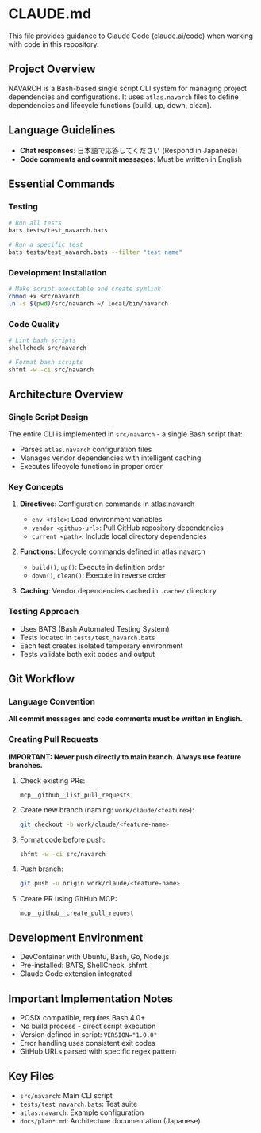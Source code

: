 # CLAUDE.md

This file provides guidance to Claude Code (claude.ai/code) when working with code in this repository.

## Project Overview
NAVARCH is a Bash-based single script CLI system for managing project dependencies and configurations. It uses `atlas.navarch` files to define dependencies and lifecycle functions (build, up, down, clean).

## Language Guidelines
- **Chat responses**: 日本語で応答してください (Respond in Japanese)
- **Code comments and commit messages**: Must be written in English

## Essential Commands

### Testing
```bash
# Run all tests
bats tests/test_navarch.bats

# Run a specific test
bats tests/test_navarch.bats --filter "test name"
```

### Development Installation
```bash
# Make script executable and create symlink
chmod +x src/navarch
ln -s $(pwd)/src/navarch ~/.local/bin/navarch
```

### Code Quality
```bash
# Lint bash scripts
shellcheck src/navarch

# Format bash scripts
shfmt -w -ci src/navarch
```

## Architecture Overview

### Single Script Design
The entire CLI is implemented in `src/navarch` - a single Bash script that:
- Parses `atlas.navarch` configuration files
- Manages vendor dependencies with intelligent caching
- Executes lifecycle functions in proper order

### Key Concepts
1. **Directives**: Configuration commands in atlas.navarch
   - `env <file>`: Load environment variables
   - `vendor <github-url>`: Pull GitHub repository dependencies
   - `current <path>`: Include local directory dependencies

2. **Functions**: Lifecycle commands defined in atlas.navarch
   - `build()`, `up()`: Execute in definition order
   - `down()`, `clean()`: Execute in reverse order

3. **Caching**: Vendor dependencies cached in `.cache/` directory

### Testing Approach
- Uses BATS (Bash Automated Testing System)
- Tests located in `tests/test_navarch.bats`
- Each test creates isolated temporary environment
- Tests validate both exit codes and output

## Git Workflow

### Language Convention
**All commit messages and code comments must be written in English.**

### Creating Pull Requests
**IMPORTANT: Never push directly to main branch. Always use feature branches.**

1. Check existing PRs:
   ```
   mcp__github__list_pull_requests
   ```

2. Create new branch (naming: `work/claude/<feature>`):
   ```bash
   git checkout -b work/claude/<feature-name>
   ```

3. Format code before push:
   ```bash
   shfmt -w -ci src/navarch
   ```

4. Push branch:
   ```bash
   git push -u origin work/claude/<feature-name>
   ```

5. Create PR using GitHub MCP:
   ```
   mcp__github__create_pull_request
   ```

## Development Environment
- DevContainer with Ubuntu, Bash, Go, Node.js
- Pre-installed: BATS, ShellCheck, shfmt
- Claude Code extension integrated

## Important Implementation Notes
- POSIX compatible, requires Bash 4.0+
- No build process - direct script execution
- Version defined in script: `VERSION="1.0.0"`
- Error handling uses consistent exit codes
- GitHub URLs parsed with specific regex pattern

## Key Files
- `src/navarch`: Main CLI script
- `tests/test_navarch.bats`: Test suite
- `atlas.navarch`: Example configuration
- `docs/plan*.md`: Architecture documentation (Japanese)